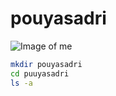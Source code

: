# pouyasadri
![Image of me](https://avatars.githubusercontent.com/u/29605128?v=4)

```bash
mkdir pouyasadri
cd puuyasadri
ls -a
```
